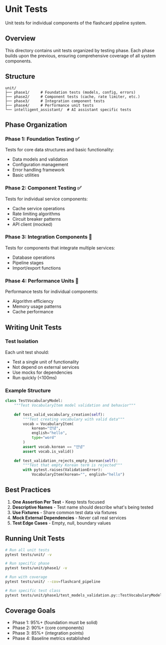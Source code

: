 # Unit Tests

Unit tests for individual components of the flashcard pipeline system.

## Overview

This directory contains unit tests organized by testing phase. Each phase builds upon the previous, ensuring comprehensive coverage of all system components.

## Structure

```
unit/
├── phase1/     # Foundation tests (models, config, errors)
├── phase2/     # Component tests (cache, rate limiter, etc.)
├── phase3/     # Integration component tests
├── phase4/     # Performance unit tests
└── intelligent_assistant/  # AI assistant specific tests
```

## Phase Organization

### Phase 1: Foundation Testing ✅
Tests for core data structures and basic functionality:
- Data models and validation
- Configuration management
- Error handling framework
- Basic utilities

### Phase 2: Component Testing ✅
Tests for individual service components:
- Cache service operations
- Rate limiting algorithms
- Circuit breaker patterns
- API client (mocked)

### Phase 3: Integration Components 🚧
Tests for components that integrate multiple services:
- Database operations
- Pipeline stages
- Import/export functions

### Phase 4: Performance Units 🚧
Performance tests for individual components:
- Algorithm efficiency
- Memory usage patterns
- Cache performance

## Writing Unit Tests

### Test Isolation
Each unit test should:
- Test a single unit of functionality
- Not depend on external services
- Use mocks for dependencies
- Run quickly (<100ms)

### Example Structure
```python
class TestVocabularyModel:
    """Test VocabularyItem model validation and behavior"""
    
    def test_valid_vocabulary_creation(self):
        """Test creating vocabulary with valid data"""
        vocab = VocabularyItem(
            korean="안녕",
            english="hello",
            type="word"
        )
        assert vocab.korean == "안녕"
        assert vocab.is_valid()
    
    def test_validation_rejects_empty_korean(self):
        """Test that empty Korean term is rejected"""
        with pytest.raises(ValidationError):
            VocabularyItem(korean="", english="hello")
```

## Best Practices

1. **One Assertion Per Test** - Keep tests focused
2. **Descriptive Names** - Test name should describe what's being tested
3. **Use Fixtures** - Share common test data via fixtures
4. **Mock External Dependencies** - Never call real services
5. **Test Edge Cases** - Empty, null, boundary values

## Running Unit Tests

```bash
# Run all unit tests
pytest tests/unit/ -v

# Run specific phase
pytest tests/unit/phase1/ -v

# Run with coverage
pytest tests/unit/ --cov=flashcard_pipeline

# Run specific test class
pytest tests/unit/phase1/test_models_validation.py::TestVocabularyModel -v
```

## Coverage Goals

- Phase 1: 95%+ (foundation must be solid)
- Phase 2: 90%+ (core components)
- Phase 3: 85%+ (integration points)
- Phase 4: Baseline metrics established